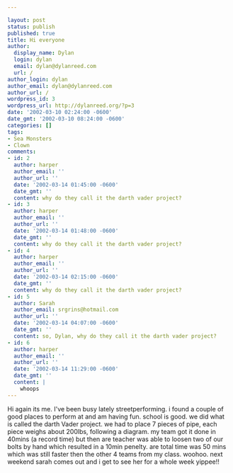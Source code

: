 ```yaml
---

layout: post
status: publish
published: true
title: Hi everyone
author:
  display_name: Dylan
  login: dylan
  email: dylan@dylanreed.com
  url: /
author_login: dylan
author_email: dylan@dylanreed.com
author_url: /
wordpress_id: 3
wordpress_url: http://dylanreed.org/?p=3
date: '2002-03-10 02:24:00 -0600'
date_gmt: '2002-03-10 08:24:00 -0600'
categories: []
tags:
- Sea Monsters
- Clown
comments:
- id: 2
  author: harper
  author_email: ''
  author_url: ''
  date: '2002-03-14 01:45:00 -0600'
  date_gmt: ''
  content: why do they call it the darth vader project?
- id: 3
  author: harper
  author_email: ''
  author_url: ''
  date: '2002-03-14 01:48:00 -0600'
  date_gmt: ''
  content: why do they call it the darth vader project?
- id: 4
  author: harper
  author_email: ''
  author_url: ''
  date: '2002-03-14 02:15:00 -0600'
  date_gmt: ''
  content: why do they call it the darth vader project?
- id: 5
  author: Sarah
  author_email: srgrins@hotmail.com
  author_url: ''
  date: '2002-03-14 04:07:00 -0600'
  date_gmt: ''
  content: so, Dylan, why do they call it the darth vader project?
- id: 6
  author: harper
  author_email: ''
  author_url: ''
  date: '2002-03-14 11:29:00 -0600'
  date_gmt: ''
  content: |
    whoops
---
```


Hi again its me. I've been busy lately streetperforming. i found a couple of good places to perform at and am having fun. school is good. we did what is called the darth Vader project. we had to place 7 pieces of pipe, each piece weighs about 200lbs, following a diagram. my team got it done in 40mins (a record time) but then are teacher was able to loosen two of our bolts by hand which resulted in a 10min penelty. are total time was 50 mins which was still faster then the other 4 teams from my class. woohoo. next weekend sarah comes out and i get to see her for a whole week yippee!!
